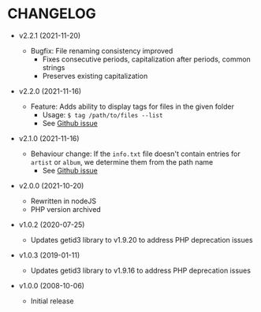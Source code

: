 # CHANGELOG

- v2.2.1 (2021-11-20)

  - Bugfix: File renaming consistency improved
    - Fixes consecutive periods, capitalization after periods, common strings
    - Preserves existing capitalization

- v2.2.0 (2021-11-16)

  - Feature: Adds ability to display tags for files in the given folder
    - Usage: `$ tag /path/to/files --list`
    - See [Github issue](https://github.com/kpander/mp3tag/issues/4)

- v2.1.0 (2021-11-16)

  - Behaviour change: If the `info.txt` file doesn't contain entries for `artist` or `album`, we determine them from the path name
    - See [Github issue](https://github.com/kpander/mp3tag/issues/1)

- v2.0.0 (2021-10-20)

  - Rewritten in nodeJS
  - PHP version archived

- v1.0.2 (2020-07-25)

  - Updates getid3 library to v1.9.20 to address PHP deprecation issues

- v1.0.3 (2019-01-11)

  - Updates getid3 library to v1.9.16 to address PHP deprecation issues

- v1.0.0 (2008-10-06)

  - Initial release
